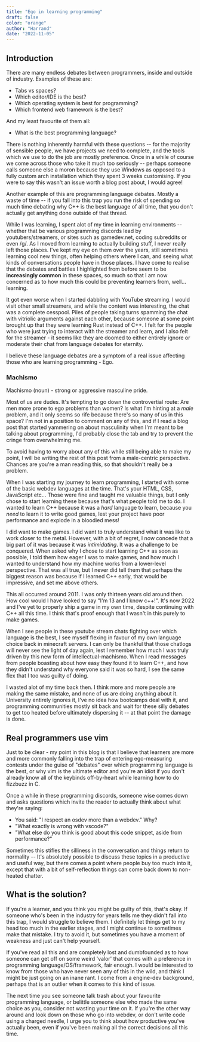 ```yaml
---
title: "Ego in learning programming"
draft: false
color: "orange"
author: "Harrand"
date: "2022-11-05"
---
```


## Introduction 

There are many endless debates between programmers, inside and outside of industry. Examples of these are:

- Tabs vs spaces?
- Which editor/IDE is the best?
- Which operating system is best for programming?
- Which frontend web framework is the best?

And my least favourite of them all:
- What is the best programming language?

There is nothing inherently harmful with these questions -- for the majority of sensible people, we have projects we need to complete, and the tools which we use to do the job are mostly preference. Once in a while of course we come across those who take it much too seriously -- perhaps someone calls someone else a moron because they use Windows as opposed to a fully custom arch installation which they spent 3 weeks customising. If you were to say this wasn't an issue worth a blog post about, I would agree!

Another example of this are programming language debates. Mostly a waste of time -- if you fall into this trap you run the risk of spending so much time debating why C++ is the best language of all time, that you don't actually get anything done outside of that thread.

While I was learning, I spent alot of my time in learning environments -- whether that be various programming discords lead by youtubers/streamers, or sites such as gamedev.net, coding subreddits or even /g/. As I moved from learning to actually building stuff, I never really left those places. I've kept my eye on them over the years, still sometimes learning cool new things, often helping others where I can, and seeing what kinds of conversations people have in those places. I have come to realise that the debates and battles I highlighted from before seem to be **increasingly common** in these spaces, so much so that I am now concerned as to how much this could be preventing learners from, well... learning.

It got even worse when I started dabbling with YouTube streaming. I would visit other small streamers, and while the content was interesting, the chat was a complete cesspool. Piles of people taking turns spamming the chat with vitriolic arguments against each other, because someone at some point brought up that they were learning Rust instead of C++. I felt for the people who were just trying to interact with the streamer and learn, and I also felt for the streamer - it seems like they are doomed to either entirely ignore or moderate their chat from language debates for eternity.

I believe these language debates are a symptom of a real issue affecting those who are learning programming - Ego.

### Machismo

Machismo (noun) - strong or aggressive masculine pride.

Most of us are dudes. It's tempting to go down the controvertial route: Are men more prone to ego problems than women? Is what I'm hinting at a *male* problem, and it only seems so rife because there's so many of us in this space? I'm not in a position to comment on any of this, and if I read a blog post that started yammering on about masculinity when I'm meant to be talking about programming, I'd probably close the tab and try to prevent the cringe from overwhelming me.

To avoid having to worry about any of this while still being able to make my point, I will be writing the rest of this post from a male-centric perspective. Chances are you're a man reading this, so that shouldn't really be a problem.

When I was starting my journey to learn programming, I started with some of the basic webdev languages at the time. That's your HTML, CSS, JavaScript etc... Those were fine and taught me valuable things, but I only chose to start learning these because that's what people told me to do. I wanted to learn C++ because it was a *hard* language to learn, because you *need* to learn it to write good games, lest your project have poor performance and explode in a bloodied mess!

I did want to make games. I did want to truly understand what it was like to work closer to the metal. However, with a bit of regret, I now concede that a big part of it was because it was *intimidating*. It was a challenge to be conquered. When asked why I chose to start learning C++ as soon as possible, I told them how eager I was to make games, and how much I wanted to understand how my machine works from a lower-level perspective. That was all true, but I never did tell them that perhaps the biggest reason was because if I learned C++ early, that would be impressive, and set me above others.

This all occurred around 2011. I was only thirteen years old around then. How cool would I have looked to say "I'm 13 and I know c++!". It's now 2022 and I've yet to properly ship a game in my own time, despite continuing with C++ all this time. I think that's proof enough that I wasn't in this purely to make games.

When I see people in these youtube stream chats fighting over which language is the best, I see myself flexing in favour of my own language choice back in minecraft servers. I can only be thankful that those chatlogs will never see the light of day again, lest I remember how much I was truly driven by this new form of intellectual-machismo. When I read messages from people boasting about how easy they found it to learn C++, and how they didn't understand why everyone said it was so hard, I see the same flex that I too was guilty of doing.

I wasted alot of my time back then. I think more and more people are making the same mistake, and none of us are doing anything about it. University entirely ignores it, I've no idea how bootcamps deal with it, and programming communities mostly sit back and wait for these silly debates to get too heated before ultimately dispersing it -- at that point the damage is done.

## Real programmers use vim
Just to be clear - my point in this blog is that I believe that learners are more and more commonly falling into the trap of entering ego-measuring contests under the guise of "debates" over which programming language is the best, or why vim is the ultimate editor and you're an idiot if you don't already know all of the keybinds off-by-heart while learning how to do fizzbuzz in C.

Once a while in these programming discords, someone wise comes down and asks questions which invite the reader to actually think about what they're saying:
- You said: "I respect an osdev more than a webdev." Why?
- "What exactly is wrong with vscode?"
- "What else do you think is good about this code snippet, aside from performance?"

Sometimes this stifles the silliness in the conversation and things return to normality -- It's absolutely possible to discuss these topics in a productive and useful way, but there comes a point where people buy too much into it, except that with a bit of self-reflection things can come back down to non-heated chatter.

## What is the solution?
If you're a learner, and you think you might be guilty of this, that's okay. If someone who's been in the industry for years tells me they didn't fall into this trap, I would struggle to believe them. I definitely let things get to my head too much in the earlier stages, and I might continue to sometimes make that mistake. I try to avoid it, but sometimes you have a moment of weakness and just can't help yourself.

If you've read all this and are completely lost and dumbfounded as to how someone can get off on some weird 'valor' that comes with a preference in programming language/OS/framework, fair enough. I would be interested to know from those who have never seen any of this in the wild, and think I might be just going on an inane rant. I come from a engine-dev background, perhaps that is an outlier when it comes to this kind of issue.

The next time you see someone talk trash about your favourite programming language, or belittle someone else who made the same choice as you, consider not wasting your time on it. If you're the other way around and look down on those who go into webdev, or don't write code using a charged needle, I urge you to think about how productive you've actually been, even if you've been making all the correct decisions all this time.
